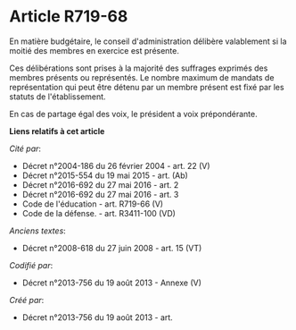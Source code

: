 # Article R719-68

En matière budgétaire, le conseil d'administration délibère valablement si la moitié des membres en exercice est présente.

Ces délibérations sont prises à la majorité des suffrages exprimés des membres présents ou représentés. Le nombre maximum de
mandats de représentation qui peut être détenu par un membre présent est fixé par les statuts de l'établissement.

En cas de partage égal des voix, le président a voix prépondérante.

**Liens relatifs à cet article**

_Cité par_:

  - Décret n°2004-186 du 26 février 2004 - art. 22 (V)
  - Décret n°2015-554 du 19 mai 2015 - art. (Ab)
  - Décret n°2016-692 du 27 mai 2016 - art. 2
  - Décret n°2016-692 du 27 mai 2016 - art. 3
  - Code de l'éducation - art. R719-66 (V)
  - Code de la défense. - art. R3411-100 (VD)

_Anciens textes_:

  - Décret n°2008-618 du 27 juin 2008 - art. 15 (VT)

_Codifié par_:

  - Décret n°2013-756 du 19 août 2013 -  Annexe (V)

_Créé par_:

  - Décret n°2013-756 du 19 août 2013 - art.
